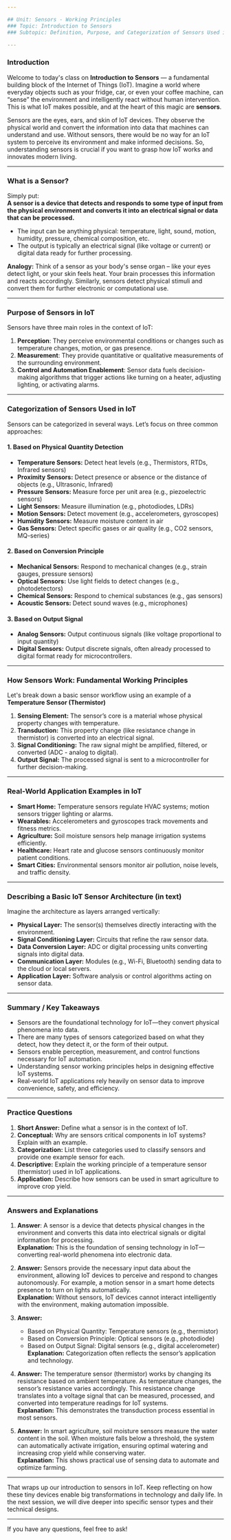 ```yaml
---

## Unit: Sensors - Working Principles  
### Topic: Introduction to Sensors  
### Subtopic: Definition, Purpose, and Categorization of Sensors Used in IoT  

---
```


### Introduction

Welcome to today's class on **Introduction to Sensors** — a fundamental building block of the Internet of Things (IoT). Imagine a world where everyday objects such as your fridge, car, or even your coffee machine, can “sense” the environment and intelligently react without human intervention. This is what IoT makes possible, and at the heart of this magic are **sensors**.

Sensors are the eyes, ears, and skin of IoT devices. They observe the physical world and convert the information into data that machines can understand and use. Without sensors, there would be no way for an IoT system to perceive its environment and make informed decisions. So, understanding sensors is crucial if you want to grasp how IoT works and innovates modern living.

---

### What is a Sensor?

Simply put:  
**A sensor is a device that detects and responds to some type of input from the physical environment and converts it into an electrical signal or data that can be processed.**

- The input can be anything physical: temperature, light, sound, motion, humidity, pressure, chemical composition, etc.
- The output is typically an electrical signal (like voltage or current) or digital data ready for further processing.

**Analogy:** Think of a sensor as your body's sense organ – like your eyes detect light, or your skin feels heat. Your brain processes this information and reacts accordingly. Similarly, sensors detect physical stimuli and convert them for further electronic or computational use.

---

### Purpose of Sensors in IoT

Sensors have three main roles in the context of IoT:

1. **Perception**: They perceive environmental conditions or changes such as temperature changes, motion, or gas presence.
2. **Measurement**: They provide quantitative or qualitative measurements of the surrounding environment.
3. **Control and Automation Enablement**: Sensor data fuels decision-making algorithms that trigger actions like turning on a heater, adjusting lighting, or activating alarms.

---

### Categorization of Sensors Used in IoT

Sensors can be categorized in several ways. Let’s focus on three common approaches:

#### 1. Based on Physical Quantity Detection
- **Temperature Sensors:** Detect heat levels (e.g., Thermistors, RTDs, Infrared sensors)
- **Proximity Sensors:** Detect presence or absence or the distance of objects (e.g., Ultrasonic, Infrared)
- **Pressure Sensors:** Measure force per unit area (e.g., piezoelectric sensors)
- **Light Sensors:** Measure illumination (e.g., photodiodes, LDRs)
- **Motion Sensors:** Detect movement (e.g., accelerometers, gyroscopes)
- **Humidity Sensors:** Measure moisture content in air
- **Gas Sensors:** Detect specific gases or air quality (e.g., CO2 sensors, MQ-series)

#### 2. Based on Conversion Principle
- **Mechanical Sensors:** Respond to mechanical changes (e.g., strain gauges, pressure sensors)
- **Optical Sensors:** Use light fields to detect changes (e.g., photodetectors)
- **Chemical Sensors:** Respond to chemical substances (e.g., gas sensors)
- **Acoustic Sensors:** Detect sound waves (e.g., microphones)

#### 3. Based on Output Signal  
- **Analog Sensors:** Output continuous signals (like voltage proportional to input quantity)
- **Digital Sensors:** Output discrete signals, often already processed to digital format ready for microcontrollers.

---

### How Sensors Work: Fundamental Working Principles

Let's break down a basic sensor workflow using an example of a **Temperature Sensor (Thermistor)**

1. **Sensing Element:** The sensor’s core is a material whose physical property changes with temperature.
2. **Transduction:** This property change (like resistance change in thermistor) is converted into an electrical signal.
3. **Signal Conditioning:** The raw signal might be amplified, filtered, or converted (ADC - analog to digital).
4. **Output Signal:** The processed signal is sent to a microcontroller for further decision-making.

---

### Real-World Application Examples in IoT

- **Smart Home:** Temperature sensors regulate HVAC systems; motion sensors trigger lighting or alarms.
- **Wearables:** Accelerometers and gyroscopes track movements and fitness metrics.
- **Agriculture:** Soil moisture sensors help manage irrigation systems efficiently.
- **Healthcare:** Heart rate and glucose sensors continuously monitor patient conditions.
- **Smart Cities:** Environmental sensors monitor air pollution, noise levels, and traffic density.

---

### Describing a Basic IoT Sensor Architecture (in text)

Imagine the architecture as layers arranged vertically:

- **Physical Layer:** The sensor(s) themselves directly interacting with the environment.
- **Signal Conditioning Layer:** Circuits that refine the raw sensor data.
- **Data Conversion Layer:** ADC or digital processing units converting signals into digital data.
- **Communication Layer:** Modules (e.g., Wi-Fi, Bluetooth) sending data to the cloud or local servers.
- **Application Layer:** Software analysis or control algorithms acting on sensor data.

---

### Summary / Key Takeaways

- Sensors are the foundational technology for IoT—they convert physical phenomena into data.
- There are many types of sensors categorized based on what they detect, how they detect it, or the form of their output.
- Sensors enable perception, measurement, and control functions necessary for IoT automation.
- Understanding sensor working principles helps in designing effective IoT systems.
- Real-world IoT applications rely heavily on sensor data to improve convenience, safety, and efficiency.

---

### Practice Questions

1. **Short Answer:** Define what a sensor is in the context of IoT.
2. **Conceptual:** Why are sensors critical components in IoT systems? Explain with an example.
3. **Categorization:** List three categories used to classify sensors and provide one example sensor for each.
4. **Descriptive:** Explain the working principle of a temperature sensor (thermistor) used in IoT applications.
5. **Application:** Describe how sensors can be used in smart agriculture to improve crop yield.

---

### Answers and Explanations

1. **Answer**: A sensor is a device that detects physical changes in the environment and converts this data into electrical signals or digital information for processing.  
   **Explanation:** This is the foundation of sensing technology in IoT—converting real-world phenomena into electronic data.

2. **Answer:** Sensors provide the necessary input data about the environment, allowing IoT devices to perceive and respond to changes autonomously. For example, a motion sensor in a smart home detects presence to turn on lights automatically.  
   **Explanation:** Without sensors, IoT devices cannot interact intelligently with the environment, making automation impossible.

3. **Answer:**  
   - Based on Physical Quantity: Temperature sensors (e.g., thermistor)  
   - Based on Conversion Principle: Optical sensors (e.g., photodiode)  
   - Based on Output Signal: Digital sensors (e.g., digital accelerometer)  
   **Explanation:** Categorization often reflects the sensor’s application and technology.

4. **Answer:** The temperature sensor (thermistor) works by changing its resistance based on ambient temperature. As temperature changes, the sensor’s resistance varies accordingly. This resistance change translates into a voltage signal that can be measured, processed, and converted into temperature readings for IoT systems.  
   **Explanation:** This demonstrates the transduction process essential in most sensors.

5. **Answer:** In smart agriculture, soil moisture sensors measure the water content in the soil. When moisture falls below a threshold, the system can automatically activate irrigation, ensuring optimal watering and increasing crop yield while conserving water.  
   **Explanation:** This shows practical use of sensing data to automate and optimize farming.

---

That wraps up our introduction to sensors in IoT. Keep reflecting on how these tiny devices enable big transformations in technology and daily life. In the next session, we will dive deeper into specific sensor types and their technical designs.

---

If you have any questions, feel free to ask!